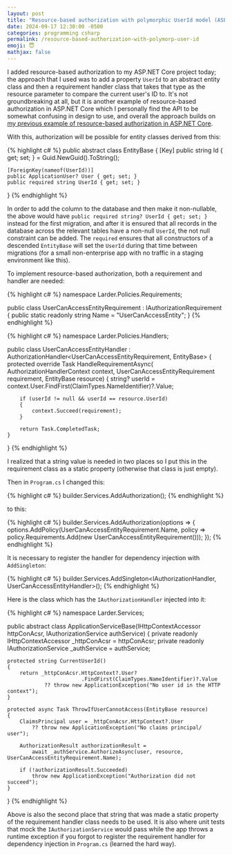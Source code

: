 ```yaml
---
layout: post
title: "Resource-based authorization with polymorphic UserId model (ASP.NET Core, EF Core)"
date: 2024-09-17 12:30:00 -0500
categories: programming csharp
permalink: /resource-based-authorization-with-polymorp-user-id
emoji: 😇
mathjax: false
---
```


I added resource-based authorization to my ASP.NET Core project today; the approach that I used was to add a property `UserId` to an abstract entity class and then a requirement handler class that takes that type as the resource parameter to compare the current user's ID to. It's not groundbreaking at all, but it is another example of resource-based authorization in ASP.NET Core which I personally find the API to be somewhat confusing in design to use, and overall the approach builds on [my previous example of resource-based authorization in ASP.NET Core](http://kylerego.github.io/asp-net-core-resourced-based-authorization-example).

With this, authorization will be possible for entity classes derived from this:

{% highlight c# %}
public abstract class EntityBase
{
    [Key]
    public string Id { get; set; } = Guid.NewGuid().ToString();

    [ForeignKey(nameof(UserId))]
    public ApplicationUser? User { get; set; }
    public required string UserId { get; set; }
}
{% endhighlight %}

In order to add the column to the database and then make it non-nullable, the above would have `public required string? UserId { get; set; }` instead for the first migration, and after it is ensured that all records in the database across the relevant tables have a non-null `UserId`, the not null constraint can be added. The `required` ensures that all constructors of a descended `EntityBase` will set the `UserId` during that time between migrations (for a small non-enterprise app with no traffic in a staging environment like this).

To implement resource-based authorization, both a requirement and handler are needed:

{% highlight c# %}
namespace Larder.Policies.Requirements;

public class UserCanAccessEntityRequirement : IAuthorizationRequirement
{
    public static readonly string Name = "UserCanAccessEntity";
}
{% endhighlight %}

{% highlight c# %}
namespace Larder.Policies.Handlers;

public class UserCanAccessEntityHandler
        : AuthorizationHandler<UserCanAccessEntityRequirement, EntityBase>
{
    protected override Task HandleRequirementAsync(
                            AuthorizationHandlerContext context,
                            UserCanAccessEntityRequirement requirement,
                                            EntityBase resource)
    {
        string? userId = context.User.FindFirst(ClaimTypes.NameIdentifier)?.Value;

        if (userId != null && userId == resource.UserId)
        {
            context.Succeed(requirement);
        }

        return Task.CompletedTask;        
    }
}
{% endhighlight %}

I realized that a string value is needed in two places so I put this in the requirement class as a static property (otherwise that class is just empty).

Then in `Program.cs` I changed this:

{% highlight c# %}
builder.Services.AddAuthorization();
{% endhighlight %}

to this:

{% highlight c# %}
builder.Services.AddAuthorization(options =>
{
    options.AddPolicy(UserCanAccessEntityRequirement.Name,
            policy => policy.Requirements.Add(new UserCanAccessEntityRequirement()));
});
{% endhighlight %}

It is necessary to register the handler for dependency injection with `AddSingleton`:

{% highlight c# %}
builder.Services.AddSingleton<IAuthorizationHandler, UserCanAccessEntityHandler>();
{% endhighlight %}

Here is the class which has the `IAuthorizationHandler` injected into it:

{% highlight c# %}
namespace Larder.Services;

public abstract class ApplicationServiceBase(IHttpContextAccessor httpConAcsr,
                                            IAuthorizationService authService)
{
    private readonly IHttpContextAccessor _httpConAcsr = httpConAcsr;
    private readonly IAuthorizationService _authService = authService;

    protected string CurrentUserId()
    {
        return _httpConAcsr.HttpContext?.User?
                            .FindFirst(ClaimTypes.NameIdentifier)?.Value
                ?? throw new ApplicationException("No user id in the HTTP context");
    }

    protected async Task ThrowIfUserCannotAccess(EntityBase resource)
    {
        ClaimsPrincipal user = _httpConAcsr.HttpContext?.User
            ?? throw new ApplicationException("No claims principal/ user");

        AuthorizationResult authorizationResult =
            await _authService.AuthorizeAsync(user, resource, UserCanAccessEntityRequirement.Name);

        if (!authorizationResult.Succeeded)
            throw new ApplicationException("Authorization did not succeed");
    }
}
{% endhighlight %}

Above is also the second place that string that was made a static property of the requirement handler class needs to be used. It is also where unit tests that mock the `IAuthorizationService` would pass while the app throws a runtime exception if you forgot to register the requirement handler for dependency injection in `Program.cs` (learned the hard way).
